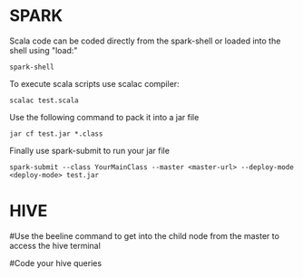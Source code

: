 # SPARK

Scala code can be coded directly from the spark-shell or loaded into the shell using "load:"

`spark-shell`

To execute scala scripts use scalac compiler:

`scalac test.scala`

Use the following command to pack it into a jar file

`jar cf test.jar *.class`

Finally use spark-submit to run your jar file

`spark-submit --class YourMainClass --master <master-url> --deploy-mode <deploy-mode> test.jar`

# HIVE

#Use the beeline command to get into the child node from the master to access the hive terminal

#Code your hive queries


